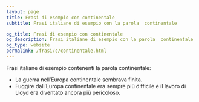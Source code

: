 ```yaml
---
layout: page
title: Frasi di esempio con continentale 
subtitle: Frasi italiane di esempio con la parola  continentale

og_title: Frasi di esempio con continentale 
og_description: Frasi italiane di esempio con la parola  continentale
og_type: website
permalink: /frasi/c/continentale.html
---
```


Frasi italiane di esempio contenenti la parola continentale:


- La guerra nell’Europa continentale sembrava finita.
- Fuggire dall’Europa continentale era sempre più difficile e il lavoro di Lloyd era diventato ancora più pericoloso.
